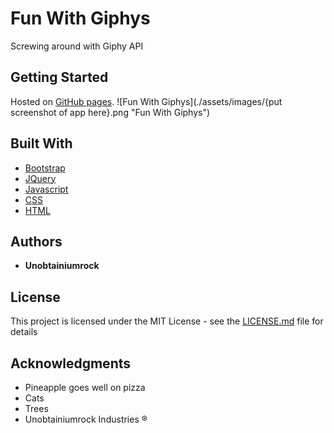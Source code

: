 # Fun With Giphys

Screwing around with Giphy API

## Getting Started

Hosted on [GitHub pages](https://unobtainiumrock.github.io/giphy-api-fun/).
![Fun With Giphys](./assets/images/{put screenshot of app here}.png "Fun With Giphys")

## Built With

* [Bootstrap](https://getbootstrap.com/docs/4.0/getting-started/introduction/)
* [JQuery](http://jquery.com/)
* [Javascript](https://eloquentjavascript.net/)
* [CSS](https://css-tricks.com/)
* [HTML](https://developer.mozilla.org/en-US/docs/Web/HTML)


## Authors

* **Unobtainiumrock**

## License

This project is licensed under the MIT License - see the [LICENSE.md](LICENSE.md) file for details

## Acknowledgments

* Pineapple goes well on pizza
* Cats
* Trees
* Unobtainiumrock Industries ®

